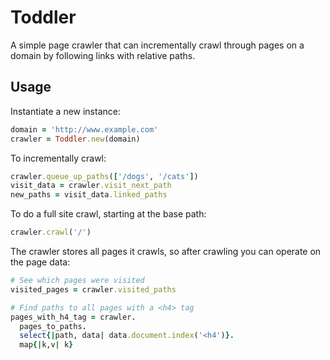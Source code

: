 # Toddler

A simple page crawler that can incrementally crawl through pages on a domain by
following links with relative paths.

## Usage

Instantiate a new instance:
```ruby
domain = 'http://www.example.com'
crawler = Toddler.new(domain)
```

To incrementally crawl:
```ruby
crawler.queue_up_paths(['/dogs', '/cats'])
visit_data = crawler.visit_next_path
new_paths = visit_data.linked_paths
```

To do a full site crawl, starting at the base path:
```ruby
crawler.crawl('/')
```

The crawler stores all pages it crawls, so after crawling you can operate on
the page data:
```ruby
# See which pages were visited
visited_pages = crawler.visited_paths

# Find paths to all pages with a <h4> tag
pages_with_h4_tag = crawler.
  pages_to_paths.
  select{|path, data| data.document.index('<h4')}.
  map{|k,v| k}
```
